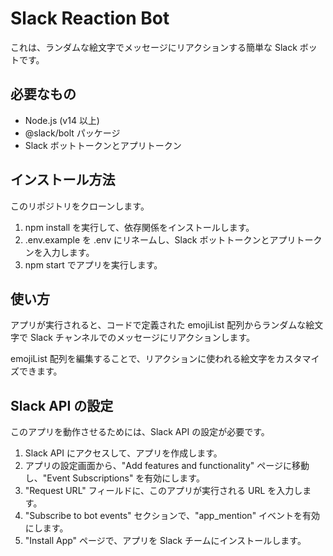 # Slack Reaction Bot

これは、ランダムな絵文字でメッセージにリアクションする簡単な Slack ボットです。

## 必要なもの

- Node.js (v14 以上)
- @slack/bolt パッケージ
- Slack ボットトークンとアプリトークン

## インストール方法

このリポジトリをクローンします。

1. npm install を実行して、依存関係をインストールします。
2. .env.example を .env にリネームし、Slack ボットトークンとアプリトークンを入力します。
3. npm start でアプリを実行します。

## 使い方

アプリが実行されると、コードで定義された emojiList 配列からランダムな絵文字で Slack チャンネルでのメッセージにリアクションします。

emojiList 配列を編集することで、リアクションに使われる絵文字をカスタマイズできます。

## Slack API の設定

このアプリを動作させるためには、Slack API の設定が必要です。

1. Slack API にアクセスして、アプリを作成します。
2. アプリの設定画面から、"Add features and functionality" ページに移動し、"Event Subscriptions" を有効にします。
3. "Request URL" フィールドに、このアプリが実行される URL を入力します。
4. "Subscribe to bot events" セクションで、"app_mention" イベントを有効にします。
5. "Install App" ページで、アプリを Slack チームにインストールします。
